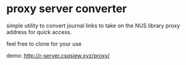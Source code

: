 # proxy server converter

simple utility to convert journal links to take on the NUS library proxy address for quick access.

feel free to clone for your use

demo: http://r-server.csqsiew.xyz/proxy/
